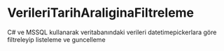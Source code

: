 # VerileriTarihAraliginaFiltreleme
C# ve MSSQL kullanarak veritabanındaki verileri datetimepickerlara göre filtreleyip listeleme ve guncelleme

